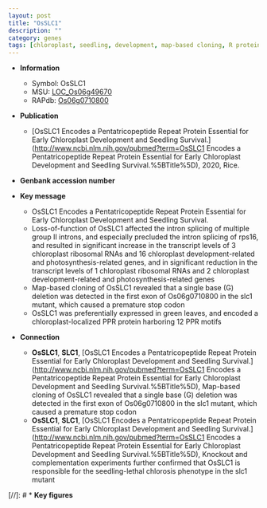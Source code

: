 ```yaml
---
layout: post
title: "OsSLC1"
description: ""
category: genes
tags: [chloroplast, seedling, development, map-based cloning, R protein, chloroplast development]
---
```


* **Information**  
    + Symbol: OsSLC1  
    + MSU: [LOC_Os06g49670](http://rice.plantbiology.msu.edu/cgi-bin/ORF_infopage.cgi?orf=LOC_Os06g49670)  
    + RAPdb: [Os06g0710800](http://rapdb.dna.affrc.go.jp/viewer/gbrowse_details/irgsp1?name=Os06g0710800)  

* **Publication**  
    + [OsSLC1 Encodes a Pentatricopeptide Repeat Protein Essential for Early Chloroplast Development and Seedling Survival.](http://www.ncbi.nlm.nih.gov/pubmed?term=OsSLC1 Encodes a Pentatricopeptide Repeat Protein Essential for Early Chloroplast Development and Seedling Survival.%5BTitle%5D), 2020, Rice.

* **Genbank accession number**  

* **Key message**  
    + OsSLC1 Encodes a Pentatricopeptide Repeat Protein Essential for Early Chloroplast Development and Seedling Survival.
    + Loss-of-function of OsSLC1 affected the intron splicing of multiple group II introns, and especially precluded the intron splicing of rps16, and resulted in significant increase in the transcript levels of 3 chloroplast ribosomal RNAs and 16 chloroplast development-related and photosynthesis-related genes, and in significant reduction in the transcript levels of 1 chloroplast ribosomal RNAs and 2 chloroplast development-related and photosynthesis-related genes
    + Map-based cloning of OsSLC1 revealed that a single base (G) deletion was detected in the first exon of Os06g0710800 in the slc1 mutant, which caused a premature stop codon
    + OsSLC1 was preferentially expressed in green leaves, and encoded a chloroplast-localized PPR protein harboring 12 PPR motifs

* **Connection**  
    + __OsSLC1__, __SLC1__, [OsSLC1 Encodes a Pentatricopeptide Repeat Protein Essential for Early Chloroplast Development and Seedling Survival.](http://www.ncbi.nlm.nih.gov/pubmed?term=OsSLC1 Encodes a Pentatricopeptide Repeat Protein Essential for Early Chloroplast Development and Seedling Survival.%5BTitle%5D),  Map-based cloning of OsSLC1 revealed that a single base (G) deletion was detected in the first exon of Os06g0710800 in the slc1 mutant, which caused a premature stop codon
    + __OsSLC1__, __SLC1__, [OsSLC1 Encodes a Pentatricopeptide Repeat Protein Essential for Early Chloroplast Development and Seedling Survival.](http://www.ncbi.nlm.nih.gov/pubmed?term=OsSLC1 Encodes a Pentatricopeptide Repeat Protein Essential for Early Chloroplast Development and Seedling Survival.%5BTitle%5D),  Knockout and complementation experiments further confirmed that OsSLC1 is responsible for the seedling-lethal chlorosis phenotype in the slc1 mutant

[//]: # * **Key figures**  


